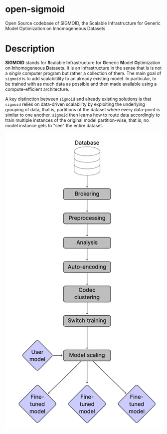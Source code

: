 # open-sigmoid
Open Source codebase of SIGMOID, the Scalable Infrastructure for Generic Model Optimization on Inhomogeneous Datasets

# Description

**SIGMOID** stands for **S**calable  **I**nfrastructure for **G**eneric **M**odel  **O**ptimization on **I**nhomogeneous  **D**atasets. It is an infrastructure in the sense that is is not a _single_ computer program but rather a collection of them. The main goal of `sigmoid` is to add scalabitility to an already existing model. In particular, to be trained with as much data as possible and then made available using a compute-efficient architecture.

A key distinction between `sigmoid` and already existing solutions is that `sigmoid` relies on data-driven scalability by exploiting the underlying grouping of data, that is, partitions of the dataset where every data-point is similar to one another. `sigmoid` then learns how to route data accordingly to train multiple instances of the original model partition-wise, that is, no model instance gets to "see" the entire dataset.

![High level flow-diagram of `sigmoid`](/assets/figures/sigmoid_flow_diagram.png)